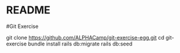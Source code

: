 # README

#Git Exercise

git clone https://github.com/ALPHACamp/git-exercise-egg.git
cd git-exercise
bundle install
rails db:migrate
rails db:seed
